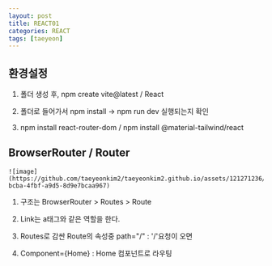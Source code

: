 ```yaml
---
layout: post
title: REACT01
categories: REACT
tags: [taeyeon]
---
```


## 환경설정

1. 폴더 생성 후, npm create vite@latest / React

2. 폴더로 들어가서 npm install -> npm run dev 실행되는지 확인

3. npm install react-router-dom / npm install @material-tailwind/react




## BrowserRouter / Router

```
![image](https://github.com/taeyeonkim2/taeyeonkim2.github.io/assets/121271236/b64457a4-bcba-4fbf-a9d5-8d9e7bcaa967)

```

1. 구조는 BrowserRouter > Routes > Route

2. Link는 a태그와 같은 역할을 한다.

3. Routes로 감싼 Route의 속성중 path="/" : '/'요청이 오면

4. Component={Home} : Home 컴포넌트로 라우팅 
